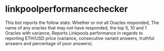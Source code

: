 # linkpoolperformancechecker

This bot reports the follow stats: Whether or not all Oracles responded, The name of any oracles that may not have responded, the top 5, 10 and 1 Oracles with variance, Reports Linkpools performance in regards to reporting ETH/USD price (variance, consecutive variant answers, truthful answers and percentage of poor answers).
